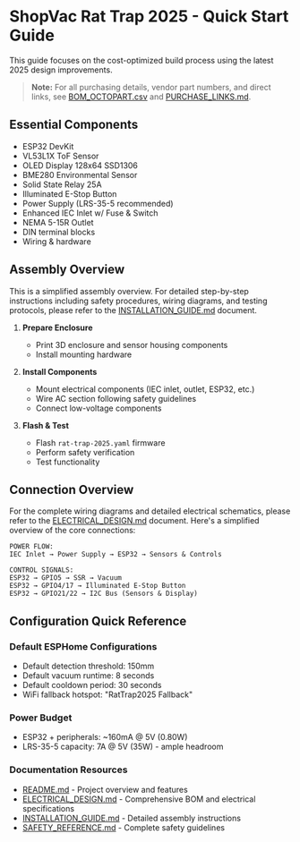 # ShopVac Rat Trap 2025 - Quick Start Guide

This guide focuses on the cost-optimized build process using the latest 2025 design improvements.

> **Note:** For all purchasing details, vendor part numbers, and direct links, see [BOM_OCTOPART.csv](BOM_OCTOPART.csv) and [PURCHASE_LINKS.md](PURCHASE_LINKS.md).

## Essential Components
- ESP32 DevKit
- VL53L1X ToF Sensor
- OLED Display 128x64 SSD1306
- BME280 Environmental Sensor
- Solid State Relay 25A
- Illuminated E-Stop Button
- Power Supply (LRS-35-5 recommended)
- Enhanced IEC Inlet w/ Fuse & Switch
- NEMA 5-15R Outlet
- DIN terminal blocks
- Wiring & hardware

## Assembly Overview

This is a simplified assembly overview. For detailed step-by-step instructions including safety procedures, wiring diagrams, and testing protocols, please refer to the [INSTALLATION_GUIDE.md](INSTALLATION_GUIDE.md) document.

1. **Prepare Enclosure**
   - Print 3D enclosure and sensor housing components
   - Install mounting hardware

2. **Install Components**
   - Mount electrical components (IEC inlet, outlet, ESP32, etc.)
   - Wire AC section following safety guidelines
   - Connect low-voltage components

3. **Flash & Test**
   - Flash `rat-trap-2025.yaml` firmware
   - Perform safety verification
   - Test functionality

## Connection Overview

For the complete wiring diagrams and detailed electrical schematics, please refer to the [ELECTRICAL_DESIGN.md](ELECTRICAL_DESIGN.md) document. Here's a simplified overview of the core connections:

```
POWER FLOW:
IEC Inlet → Power Supply → ESP32 → Sensors & Controls

CONTROL SIGNALS:
ESP32 → GPIO5 → SSR → Vacuum
ESP32 → GPIO4/17 → Illuminated E-Stop Button
ESP32 → GPIO21/22 → I2C Bus (Sensors & Display)
```

## Configuration Quick Reference

### Default ESPHome Configurations
- Default detection threshold: 150mm
- Default vacuum runtime: 8 seconds
- Default cooldown period: 30 seconds
- WiFi fallback hotspot: "RatTrap2025 Fallback"

### Power Budget
- ESP32 + peripherals: ~160mA @ 5V (0.80W)
- LRS-35-5 capacity: 7A @ 5V (35W) - ample headroom

### Documentation Resources
- [README.md](README.md) - Project overview and features
- [ELECTRICAL_DESIGN.md](ELECTRICAL_DESIGN.md) - Comprehensive BOM and electrical specifications
- [INSTALLATION_GUIDE.md](INSTALLATION_GUIDE.md) - Detailed assembly instructions
- [SAFETY_REFERENCE.md](SAFETY_REFERENCE.md) - Complete safety guidelines
